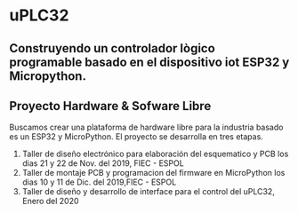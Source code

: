 # uPLC32

## Construyendo un controlador lògico programable basado en el dispositivo iot ESP32 y Micropython. 

## Proyecto Hardware & Sofware Libre
Buscamos crear una plataforma de hardware libre para la industria basado es un ESP32 y MicroPython. 
El proyecto se desarrolla en tres etapas. 
1. Taller de diseño electrónico para elaboración del esquematico y PCB los dias 21 y 22 de Nov. del 2019, FIEC - ESPOL
2. Taller de montaje PCB y programacion del firmware en MicroPython los dias 10 y 11 de Dic. del 2019,FIEC - ESPOL
3. Taller de diseño y desarrollo de interface para el control del uPLC32, Enero del 2020


